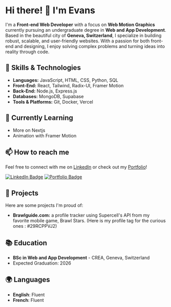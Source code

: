 # Hi there! 👋 I'm Evans

I'm a **Front-end Web Developer** with a focus on **Web Motion Graphics** currently pursuing an undergraduate degree in **Web and App Development**. Based in the beautiful city of **Geneva, Switzerland**, I specialize in building robust, scalable, and user-friendly websites. With a passion for both front-end and designing, I enjoy solving complex problems and turning ideas into reality through code.

## 💼 Skills & Technologies
- **Languages:** JavaScript, HTML, CSS, Python, SQL
- **Front-End:** React, Tailwind, Radix-UI, Framer Motion
- **Back-End:** Node.js, Express.js
- **Databases:** MongoDB, Supabase
- **Tools & Platforms:** Git, Docker, Vercel

## 🌱 Currently Learning
- More on Nextjs
- Animation with Framer Motion

## 📫 How to reach me
Feel free to connect with me on [LinkedIn](https://www.linkedin.com/in/evans-liaudet/) or check out my [Portfolio](https://evans-liaudet.ch/)!

[![LinkedIn Badge](https://img.shields.io/badge/LinkedIn-Connect-blue?style=flat&logo=linkedin)](https://www.linkedin.com/in/evans-liaudet/)
[![Portfolio Badge](https://img.shields.io/badge/Portfolio-Visit-yellow?style=flat&logo=internet-explorer)](https://evans-liaudet.ch/)

## 🚀 Projects
Here are some projects I'm proud of:
- **Brawlguide.com:** a profile tracker using Supercell's API from my favorite mobile game, Brawl Stars. (Here is my profile tag for the curious ones : #29RCPPVJ2)

## 📚 Education
- **BSc in Web and App Development** - CREA, Geneva, Switzerland
- Expected Graduation: 2026

## 🌍 Languages
- **English**: Fluent
- **French**: Fluent
